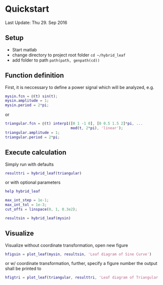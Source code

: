 Quickstart
==========

Last Update: Thu 29. Sep 2016


Setup
-----

- Start matlab
- change directory to project root folder `cd ~/hybrid_leaf`
- add folder to path `path(path, genpath(cd))`

Function definition
-------------------


First, it is neccessary to define a power signal which will be analyzed, e.g.

```matlab
mysin.fcn = @(t) sin(t);
mysin.amplitude = 1;
mysin.period = 2*pi;
```

or

```matlab
triangular.fcn = @(t) interp1([0 1 -1 0], [0 0.5 1.5 2]*pi, ...
                              mod(t, 2*pi), 'linear');
triangular.amplitude = 1;
triangular.period = 2*pi;
```


Execute calculation
-------------------

Simply run with defaults

```matlab
resulttri = hybrid_leaf(triangular)
```

or with optional parameters

```matlab
help hybrid_leaf

max_int_step = 1e-1;
max_int_tol = 1e-3;
cut_offs = linspace(0, 1, 0.3e2);

resultsin = hybrid_leaf(mysin)
```


Visualize
---------

Visualize without coordinate transformation, open new figure

```matlab
hfigsin = plot_leaf(mysin, resultsin, 'Leaf diagram of Sine Curve')
```

or w/ coordinate transformation, further, specify a figure number the output
shall be printed to

```matlab
hfigtri = plot_leaf(triangular, resulttri, 'Leaf diagram of Triangular Curve', 1)
```
